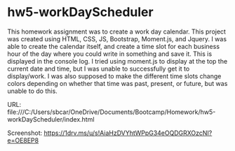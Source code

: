# hw5-workDayScheduler

This homework assignment was to create a work day calendar. This project was created using HTML, CSS, JS, Bootstrap, Moment.js, and Jquery. I was able to create the calendar itself, and create a time slot for each business hour of the day where you could write in something and save it. This is displayed in the console log. I tried using moment.js to display at the top the current date and time, but I was unable to successfully get it to display/work. I was also supposed to make the different time slots change colors depending on whether that time was past, present, or future, but was unable to do this. 

URL:
file:///C:/Users/sbcar/OneDrive/Documents/Bootcamp/Homework/hw5-workDayScheduler/index.html

Screenshot:
https://1drv.ms/u/s!AiaHzDVYhtWPpG34eOQDGRXOzcNI?e=OE8EP8
